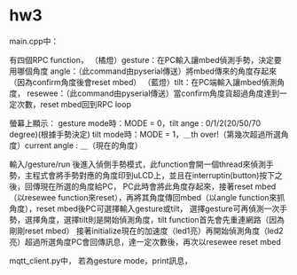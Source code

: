 # hw3
main.cpp中：

有四個RPC function，
（橘燈）gesture：在PC輸入讓mbed偵測手勢，決定要用哪個角度
angle：（此command由pyserial傳送）將mbed傳來的角度存起來（因為confirm角度後會reset mbed）
（藍燈）tilt：在PC端輸入讓mbed偵測角度，
resewee：（此command由pyserial傳送）當confirm角度貨超過角度達到一定次數，reset mbed回到RPC loop

螢幕上顯示：
gesture  mode時：MODE = 0，tilt ange : 0/1/2(20/50/70 degree)(根據手勢決定)
tilt mode時：MODE = 1，＿th over!（第幾次超過所選角度）current angle : ＿（現在的角度）

輸入/gesture/run 後進入偵側手勢模式，此function會開一個thread來偵測手勢，主程式會將手勢對應的角度印到uLCD上，並且在interruptin(button)按下之後，回傳現在所選的角度給PC，
PC此時會將此角度存起來，接著reset mbed（以resewee function來reset），再將其角度傳回mbed（以angle function來抓角度），reset mbed後PC可選擇輸入gesture或tilt，
選擇gesture可再偵測一次手勢，選擇角度，選擇tilt則是開始偵測角度，tilt function首先會先重連網路（因為剛剛reset mbed）
接著initialize現在的加速度（led1亮）再開始偵測角度（led2亮）超過所選角度PC會回傳訊息，達一定次數後，再次以resewee reset mbed

mqtt_client.py中，
若為gesture mode，print訊息，
